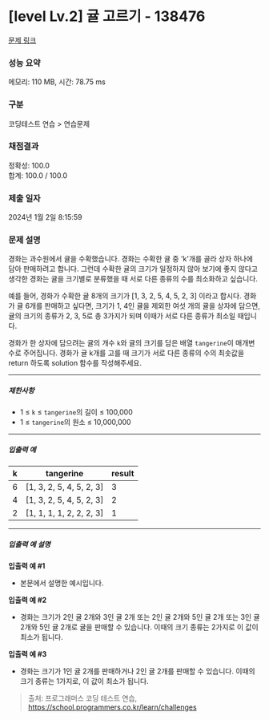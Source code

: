 # [level Lv.2] 귤 고르기 - 138476 

[문제 링크](https://school.programmers.co.kr/learn/courses/30/lessons/138476) 

### 성능 요약

메모리: 110 MB, 시간: 78.75 ms

### 구분

코딩테스트 연습 > 연습문제

### 채점결과

정확성: 100.0<br/>합계: 100.0 / 100.0

### 제출 일자

2024년 1월 2일 8:15:59

### 문제 설명

<p>경화는 과수원에서 귤을 수확했습니다. 경화는 수확한 귤 중 'k'개를 골라 상자 하나에 담아 판매하려고 합니다. 그런데 수확한 귤의 크기가 일정하지 않아 보기에 좋지 않다고 생각한 경화는 귤을 크기별로 분류했을 때 서로 다른 종류의 수를 최소화하고 싶습니다.</p>

<p>예를 들어, 경화가 수확한 귤 8개의 크기가 [1, 3, 2, 5, 4, 5, 2, 3] 이라고 합시다. 경화가 귤 6개를 판매하고 싶다면, 크기가 1, 4인 귤을 제외한 여섯 개의 귤을 상자에 담으면, 귤의 크기의 종류가 2, 3, 5로 총 3가지가 되며 이때가 서로 다른 종류가 최소일 때입니다.</p>

<p>경화가 한 상자에 담으려는 귤의 개수 <code>k</code>와 귤의 크기를 담은 배열 <code>tangerine</code>이 매개변수로 주어집니다. 경화가 귤 k개를 고를 때 크기가 서로 다른 종류의 수의 최솟값을 return 하도록 solution 함수를 작성해주세요.</p>

<hr>

<h5>제한사항</h5>

<ul>
<li>1 ≤ <code>k</code> ≤ <code>tangerine</code>의 길이 ≤ 100,000</li>
<li>1 ≤ <code>tangerine</code>의 원소 ≤ 10,000,000</li>
</ul>

<hr>

<h5>입출력 예</h5>
<table class="table">
        <thead><tr>
<th>k</th>
<th>tangerine</th>
<th>result</th>
</tr>
</thead>
        <tbody><tr>
<td>6</td>
<td>[1, 3, 2, 5, 4, 5, 2, 3]</td>
<td>3</td>
</tr>
<tr>
<td>4</td>
<td>[1, 3, 2, 5, 4, 5, 2, 3]</td>
<td>2</td>
</tr>
<tr>
<td>2</td>
<td>[1, 1, 1, 1, 2, 2, 2, 3]</td>
<td>1</td>
</tr>
</tbody>
      </table>
<hr>

<h5>입출력 예 설명</h5>

<p><strong>입출력 예 #1</strong></p>

<ul>
<li>본문에서 설명한 예시입니다.</li>
</ul>

<p><strong>입출력 예 #2</strong></p>

<ul>
<li>경화는 크기가 2인 귤 2개와 3인 귤 2개 또는 2인 귤 2개와 5인 귤 2개 또는 3인 귤 2개와 5인 귤 2개로 귤을 판매할 수 있습니다. 이때의 크기 종류는 2가지로 이 값이 최소가 됩니다.</li>
</ul>

<p><strong>입출력 예 #3</strong></p>

<ul>
<li>경화는 크기가 1인 귤 2개를 판매하거나 2인 귤 2개를 판매할 수 있습니다. 이때의 크기 종류는 1가지로, 이 값이 최소가 됩니다.</li>
</ul>


> 출처: 프로그래머스 코딩 테스트 연습, https://school.programmers.co.kr/learn/challenges